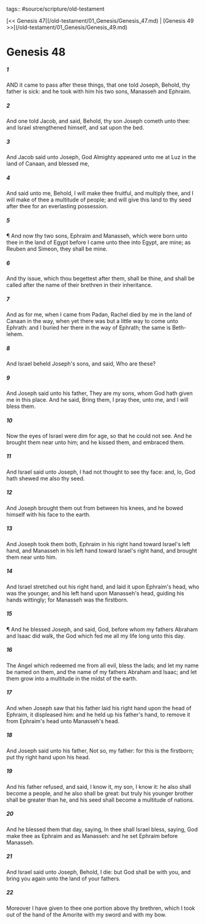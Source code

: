 tags:: #source/scripture/old-testament

[<< Genesis 47[(/old-testament/01_Genesis/Genesis_47.md) | [Genesis 49 >>[(/old-testament/01_Genesis/Genesis_49.md)

# Genesis 48

##### 1

AND it came to pass after these things, that one told Joseph, Behold, thy father is sick: and he took with him his two sons, Manasseh and Ephraim.

##### 2

And one told Jacob, and said, Behold, thy son Joseph cometh unto thee: and Israel strengthened himself, and sat upon the bed.

##### 3

And Jacob said unto Joseph, God Almighty appeared unto me at Luz in the land of Canaan, and blessed me,

##### 4

And said unto me, Behold, I will make thee fruitful, and multiply thee, and I will make of thee a multitude of people; and will give this land to thy seed after thee for an everlasting possession.

##### 5

¶ And now thy two sons, Ephraim and Manasseh, which were born unto thee in the land of Egypt before I came unto thee into Egypt, are mine; as Reuben and Simeon, they shall be mine.

##### 6

And thy issue, which thou begettest after them, shall be thine, and shall be called after the name of their brethren in their inheritance.

##### 7

And as for me, when I came from Padan, Rachel died by me in the land of Canaan in the way, when yet there was but a little way to come unto Ephrath: and I buried her there in the way of Ephrath; the same is Beth-lehem.

##### 8

And Israel beheld Joseph's sons, and said, Who are these?

##### 9

And Joseph said unto his father, They are my sons, whom God hath given me in this place. And he said, Bring them, I pray thee, unto me, and I will bless them.

##### 10

Now the eyes of Israel were dim for age, so that he could not see. And he brought them near unto him; and he kissed them, and embraced them.

##### 11

And Israel said unto Joseph, I had not thought to see thy face: and, lo, God hath shewed me also thy seed.

##### 12

And Joseph brought them out from between his knees, and he bowed himself with his face to the earth.

##### 13

And Joseph took them both, Ephraim in his right hand toward Israel's left hand, and Manasseh in his left hand toward Israel's right hand, and brought them near unto him.

##### 14

And Israel stretched out his right hand, and laid it upon Ephraim's head, who was the younger, and his left hand upon Manasseh's head, guiding his hands wittingly; for Manasseh was the firstborn.

##### 15

¶ And he blessed Joseph, and said, God, before whom my fathers Abraham and Isaac did walk, the God which fed me all my life long unto this day.

##### 16

The Angel which redeemed me from all evil, bless the lads; and let my name be named on them, and the name of my fathers Abraham and Isaac; and let them grow into a multitude in the midst of the earth.

##### 17

And when Joseph saw that his father laid his right hand upon the head of Ephraim, it displeased him: and he held up his father's hand, to remove it from Ephraim's head unto Manasseh's head.

##### 18

And Joseph said unto his father, Not so, my father: for this is the firstborn; put thy right hand upon his head.

##### 19

And his father refused, and said, I know it, my son, I know it: he also shall become a people, and he also shall be great: but truly his younger brother shall be greater than he, and his seed shall become a multitude of nations.

##### 20

And he blessed them that day, saying, In thee shall Israel bless, saying, God make thee as Ephraim and as Manasseh: and he set Ephraim before Manasseh.

##### 21

And Israel said unto Joseph, Behold, I die: but God shall be with you, and bring you again unto the land of your fathers.

##### 22

Moreover I have given to thee one portion above thy brethren, which I took out of the hand of the Amorite with my sword and with my bow.
